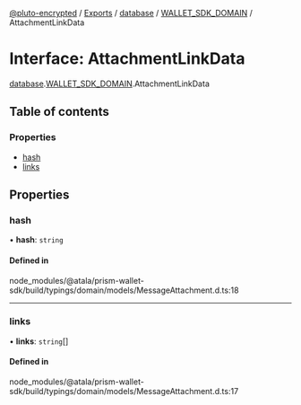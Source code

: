 [@pluto-encrypted](../README.md) / [Exports](../modules.md) / [database](../modules/database-1.md) / [WALLET\_SDK\_DOMAIN](../modules/database-1.WALLET_SDK_DOMAIN.md) / AttachmentLinkData

# Interface: AttachmentLinkData

[database](../modules/database-1.md).[WALLET\_SDK\_DOMAIN](../modules/database-1.WALLET_SDK_DOMAIN.md).AttachmentLinkData

## Table of contents

### Properties

- [hash](database-1.WALLET_SDK_DOMAIN.AttachmentLinkData.md#hash)
- [links](database-1.WALLET_SDK_DOMAIN.AttachmentLinkData.md#links)

## Properties

### hash

• **hash**: `string`

#### Defined in

node_modules/@atala/prism-wallet-sdk/build/typings/domain/models/MessageAttachment.d.ts:18

___

### links

• **links**: `string`[]

#### Defined in

node_modules/@atala/prism-wallet-sdk/build/typings/domain/models/MessageAttachment.d.ts:17
